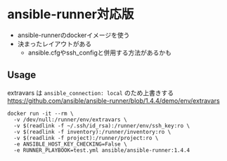 # ansible-runner対応版

- ansible-runnerのdockerイメージを使う
- 決まったレイアウトがある
  - ansible.cfgやssh_configと併用する方法があるかも

## Usage

extravars は `ansible_connection: local` のため上書きする<br>
https://github.com/ansible/ansible-runner/blob/1.4.4/demo/env/extravars
```
docker run -it --rm \
  -v /dev/null:/runner/env/extravars \
  -v $(readlink -f ~/.ssh/id_rsa):/runner/env/ssh_key:ro \
  -v $(readlink -f inventory):/runner/inventory:ro \
  -v $(readlink -f project):/runner/project:ro \
  -e ANSIBLE_HOST_KEY_CHECKING=False \
  -e RUNNER_PLAYBOOK=test.yml ansible/ansible-runner:1.4.4
```
